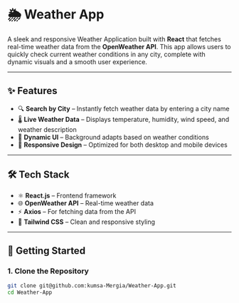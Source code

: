 # 🌦️ Weather App

A sleek and responsive Weather Application built with **React** that fetches real-time weather data from the **OpenWeather API**. This app allows users to quickly check current weather conditions in any city, complete with dynamic visuals and a smooth user experience.

---

## ✨ Features

- 🔍 **Search by City** – Instantly fetch weather data by entering a city name  
- 🌡️ **Live Weather Data** – Displays temperature, humidity, wind speed, and weather description  
- 🎨 **Dynamic UI** – Background adapts based on weather conditions  
- 📱 **Responsive Design** – Optimized for both desktop and mobile devices  

---

## 🛠️ Tech Stack

- ⚛️ **React.js** – Frontend framework  
- 🌐 **OpenWeather API** – Real-time weather data  
- ⚡ **Axios** – For fetching data from the API  
- 🎨 **Tailwind CSS** – Clean and responsive styling  

---

## 🚀 Getting Started

### 1. Clone the Repository

```bash
git clone git@github.com:kumsa-Mergia/Weather-App.git
cd Weather-App
